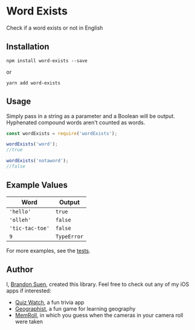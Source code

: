 # Word Exists
Check if a word exists or not in English
## Installation
```
npm install word-exists --save
```
or
```
yarn add word-exists
```
## Usage
Simply pass in a string as a parameter and a Boolean will be output. Hyphenated compound words aren't counted as words.
```js
const wordExists = require('wordExists');

wordExists('word');
//true

wordExists('notaword');
//false
```
## Example Values
Word | Output
--- | ---
`'hello'` |  `true`
`'olleh'` | `false`
`'tic-tac-toe'` | `false`
`9` | `TypeError`

For more examples, see the [tests](https://github.com/Brandons42/word-exists/blob/master/wordExists.test.js).
## Author
I, [Brandon Suen](https://bsuen.netlify.com/), created this library. Feel free to check out any of my iOS apps if interested:
- [Quiz Watch](https://apps.apple.com/us/app/quiz-watch/id1454913754?ls=1), a fun trivia app
- [Geographist](https://apps.apple.com/us/app/geographist/id1470035851), a fun game for learning geography
- [MemRoll](https://apps.apple.com/us/app/memroll/id1459782811), in which you guess when the cameras in your camera roll were taken
